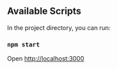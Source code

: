 ## Available Scripts

In the project directory, you can run:

### `npm start`

Open [http://localhost:3000](http://localhost:3000)
